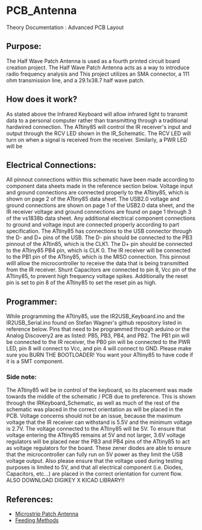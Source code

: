 # PCB_Antenna
Theory Documentation : Advanced PCB Layout


## Purpose:

The Half Wave Patch Antenna is used as a fourth printed circuit board creation project. 
The Half Wave Patch Antenna acts as a way to introduce radio frequency analysis and 
This project utilizes an SMA connector, a 111 ohm transmission line, and a 29.1x38.7 half wave patch. 


## How does it work?

As stated above the Infrared Keyboard will allow infrared light to transmit data to a personal computer rather than transmitting through a traditional hardwired connection.
The ATtiny85 will control the IR receiver's input and output through the RCV LED shown in the IR_Schematic. 
The RCV LED will turn on when a signal is received from the receiver. 
Similarly, a PWR LED will be 


## Electrical Connections:

All pinnout connections within this schematic have been made according to component data sheets made in the reference section below. 
Voltage input and ground connections are connected properly to the ATtiny85, which is shown on page 2 of the ATtiny85 data sheet.
The USB2.0 voltage and ground connections are shown on page 1 of the USB2.0 data sheet, and the IR receiver voltage and ground connections are found on page 1 through 3 of the vs1838b data sheet.
Any additional electrical component connections to ground and voltage input are connected properly according to part specification. 
The ATtiny85 has connections to the USB connector through the D- and D+ pins of the USB. 
The D- pin should be connected to the PB3 pinnout of the ATtin85, which is the CLK1.
The D+ pin should be connected to the ATtiny85 PB4 pin, which is CLK 0. 
The IR receiver will be connected to the PB1 pin of the ATtiny85, which is the MISO connection. 
This pinnout willl allow the microcontroller to receive the data that is being transmitted from the IR receiver.
Shunt Capacitors are connected to pin 8, Vcc pin of the ATtiny85, to prevent high frequency voltage spikes.
Additionally the reset pin is set to pin 8 of the ATtiny85 to set the reset pin as high.


## Programmer:

While programming the ATtiny85, use the IR2USB_Keyboard.ino and the IR2USB_Serial.ino found on Stefan Wagner's github repository listed in reference below.
Pins that need to be programmed through arduino or the Analog Discovery2 are as listed: PB5, PB3, PB4, and PB2. 
The PB1 pin will be connected to the IR receiver, the PB0 pin will be connected to the PWR LED, pin 8 will connect to Vcc, and pin 4 will connect to GND.
Please make sure you BURN THE BOOTLOADER!
You want your ATtiny85 to have code if it is a SMT component.


### Side note:

The ATtiny85 will be in control of the keyboard, so its placement was made towards the middle of the schematic / PCB due to preference.
This is shown through the IRKeyboard_Schematic, as well as much of the rest of the schematic was placed in the correct orientation as will be placed in the PCB.
Voltage concerns should not be an issue, because the maximum voltage that the IR receiver can withstand is 5.5V and the minimum voltage is 2.7V.
The voltage connected to the ATtiny85 will be 5V.
To ensure that voltage entering the ATtiny85 remains at 5V and not larger, 3.6V voltage regulators will be placed near the PB3 and PB4 pins of the ATtiny85 to act as voltage regulators for the board.
These zener diodes are able to ensure that the microcontroller can fully run on 5V power as they limit the USB voltage output.
Also please ensure that the voltage used during testing purposes is limited to 5V, and that all electrical component (i.e. Diodes, Capacitors, etc...) are placed in the correct orientation for current flow.
ALSO DOWNLOAD DIGIKEY X KICAD LIBRARY!!

## References:

- [Microstrip Patch Antenna](https://www.antenna-theory.com/antennas/patches/antenna.php)
- [Feeding Methods](https://www.antenna-theory.com/antennas/patches/patch3.php)
